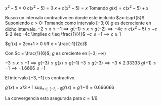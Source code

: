 $x^2-5=0$
$c(x^2-5)=0$
$x+c(x^2-5)=x$
Tomando $g(x)=c(x^2-5)+x$

Busco un intervalo contractivo en donde este incluido $z=-\sqrt{5}$
Suponiendo $c > 0$:
Tomando como intervalo $[-3;0]$
$g$ es decreciente en dicho intervalo.
$-2 \leq x \leq -1 \implies g(-1) \leq x \leq g(-2) \implies -4c \leq c(x^2-5) \leq -c$
$-2 \leq -4c \implies c \leq \frac{1}{4}$
$-c \leq -1 \implies c \geq 1$

$g'(x) = 2cx+1 > 0 \iff x > \frac{-1}{2c}$

Con $c = \frac{1}{6}$, $g$ es creciente en $[-3;+\infty)$

$-3 \leq x \leq -1 \implies g(-3) \leq g(x) \leq g(-1)$
$-3 \leq g(-3) \implies -3 \leq 2.33333$
$g(-1) \leq -1 \implies -1.6666 \leq -1$

El intervalo $[-3,-1]$ es contractivo.

$g'(x)=x/3+1$
$\sup_{x \in [-3,-1]} g'(x) = g'(-1) = 0.666666$

La convergencia esta asegurada para $c = 1/6$